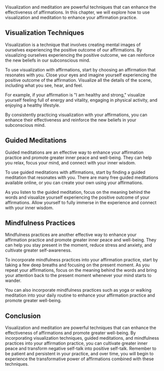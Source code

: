 
Visualization and meditation are powerful techniques that can enhance the effectiveness of affirmations. In this chapter, we will explore how to use visualization and meditation to enhance your affirmation practice.

Visualization Techniques
------------------------

Visualization is a technique that involves creating mental images of ourselves experiencing the positive outcome of our affirmations. By visualizing ourselves experiencing the positive outcome, we can reinforce the new beliefs in our subconscious mind.

To use visualization with affirmations, start by choosing an affirmation that resonates with you. Close your eyes and imagine yourself experiencing the positive outcome of the affirmation. Visualize all the details of the scene, including what you see, hear, and feel.

For example, if your affirmation is "I am healthy and strong," visualize yourself feeling full of energy and vitality, engaging in physical activity, and enjoying a healthy lifestyle.

By consistently practicing visualization with your affirmations, you can enhance their effectiveness and reinforce the new beliefs in your subconscious mind.

Guided Meditations
------------------

Guided meditations are an effective way to enhance your affirmation practice and promote greater inner peace and well-being. They can help you relax, focus your mind, and connect with your inner wisdom.

To use guided meditations with affirmations, start by finding a guided meditation that resonates with you. There are many free guided meditations available online, or you can create your own using your affirmations.

As you listen to the guided meditation, focus on the meaning behind the words and visualize yourself experiencing the positive outcome of your affirmations. Allow yourself to fully immerse in the experience and connect with your inner wisdom.

Mindfulness Practices
---------------------

Mindfulness practices are another effective way to enhance your affirmation practice and promote greater inner peace and well-being. They can help you stay present in the moment, reduce stress and anxiety, and cultivate greater self-awareness.

To incorporate mindfulness practices into your affirmation practice, start by taking a few deep breaths and focusing on the present moment. As you repeat your affirmations, focus on the meaning behind the words and bring your attention back to the present moment whenever your mind starts to wander.

You can also incorporate mindfulness practices such as yoga or walking meditation into your daily routine to enhance your affirmation practice and promote greater well-being.

Conclusion
----------

Visualization and meditation are powerful techniques that can enhance the effectiveness of affirmations and promote greater well-being. By incorporating visualization techniques, guided meditations, and mindfulness practices into your affirmation practice, you can cultivate greater inner peace and transform negative self-talk into positive self-talk. Remember to be patient and persistent in your practice, and over time, you will begin to experience the transformative power of affirmations combined with these techniques.
